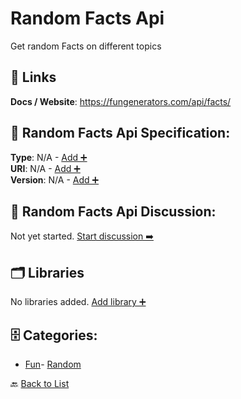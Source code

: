 # Random Facts Api

Get random Facts on different topics

##  🔗 Links
**Docs / Website**: https://fungenerators.com/api/facts/

## 🧬 Random Facts Api Specification:
**Type**: N/A - [Add ➕](https://github.com/apis-list/apis-list/edit/main/apis/random-facts-api/random-facts-api.yaml)  
**URI**: N/A - [Add ➕](https://github.com/apis-list/apis-list/edit/main/apis/random-facts-api/random-facts-api.yaml)  
**Version**: N/A - [Add ➕](https://github.com/apis-list/apis-list/edit/main/apis/random-facts-api/random-facts-api.yaml)

## 💬 Random Facts Api Discussion:
Not yet started. [Start discussion ➡️](https://github.com/apis-list/apis-list/discussions/new)

## 🗂️ Libraries

No libraries added. [Add library ➕](https://github.com/apis-list/apis-list/edit/main/apis/random-facts-api/random-facts-api.yaml)    


## 🗄️ Categories:
- [Fun](https://github.com/apis-list/apis-list#fun-)- [Random](https://github.com/apis-list/apis-list#random-)

🔙  [Back to List](https://github.com/apis-list/apis-list)
